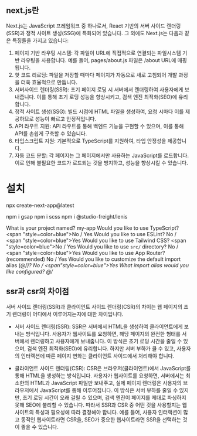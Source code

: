 ## next.js란
Next.js는 JavaScript 프레임워크 중 하나로서, React 기반의 서버 사이드 렌더링(SSR)과 정적 사이트 생성(SSG)에 특화되어 있습니다. 그 외에도 Next.js는 다음과 같은 특징들을 가지고 있습니다:

1. 페이지 기반 라우팅 시스템: 각 파일이 URL에 직접적으로 연결되는 파일시스템 기반 라우팅을 사용합니다. 예를 들어, pages/about.js 파일은 /about URL에 매핑됩니다.
2. 핫 코드 리로딩: 파일을 저장할 때마다 페이지가 자동으로 새로 고침되어 개발 과정을 더욱 효율적으로 만듭니다.
3. 서버사이드 렌더링(SSR): 초기 페이지 로딩 시 서버에서 렌더링하여 사용자에게 보내줍니다. 이를 통해 초기 로딩 성능을 향상시키고, 검색 엔진 최적화(SEO)에 유리합니다.
4. 정적 사이트 생성(SSG): 빌드 시점에 HTML 파일을 생성하여, 요청 시마다 이를 제공하므로 성능이 빠르고 안정적입니다.
5. API 라우트 지원: API 라우트를 통해 백엔드 기능을 구현할 수 있으며, 이를 통해 API를 손쉽게 구축할 수 있습니다.
6. 타입스크립트 지원: 기본적으로 TypeScript를 지원하여, 타입 안정성을 제공합니다.
7. 자동 코드 분할: 각 페이지는 그 페이지에서만 사용하는 JavaScript를 로드합니다. 이로 인해 불필요한 코드가 로드되는 것을 방지하고, 성능을 향상시킬 수 있습니다.

# 설치
npx create-next-app@latest

npm i gsap
npm i scss
npm i @studio-freight/lenis

What is your project named? my-app
Would you like to use TypeScript? <span "style=color=blue">No</span> / Yes
Would you like to use ESLint? No / <span "style=color=blue">Yes</span>
Would you like to use Tailwind CSS? <span "style=color=blue">No</span> / Yes
Would you like to use `src/` directory? No / <span "style=color=blue">Yes</span>
Would you like to use App Router? (recommended) No / Yes
Would you like to customize the default import alias (@/*)? No / <span"style=color=blue">Yes</span>
What import alias would you like configured? @/*

## ssr과 csr의 차이점

서버 사이드 렌더링(SSR)과 클라이언트 사이드 렌더링(CSR)의 차이는 웹 페이지의 초기 렌더링이 어디에서 이루어지는지에 대한 차이입니다.

- 서버 사이드 렌더링(SSR): SSR은 서버에서 HTML을 생성하여 클라이언트에게 보내는 방식입니다. 사용자가 웹사이트를 요청하면, 해당 페이지의 완전한 형태를 서버에서 렌더링하고 사용자에게 보내줍니다. 이 방식은 초기 로딩 시간을 줄일 수 있으며, 검색 엔진 최적화(SEO)에 유리합니다. 하지만 서버 부하가 클 수 있고, 사용자의 인터랙션에 따른 페이지 변화는 클라이언트 사이드에서 처리해야 합니다.

- 클라이언트 사이드 렌더링(CSR): CSR은 브라우저(클라이언트)에서 JavaScript를 통해 HTML을 생성하는 방식입니다. 사용자가 웹사이트를 요청하면, 서버에서는 최소한의 HTML과 JavaScript 파일만 보내주고, 실제 페이지 렌더링은 사용자의 브라우저에서 JavaScript를 통해 이루어집니다. 이 방식은 서버 부하를 줄일 수 있지만, 초기 로딩 시간이 오래 걸릴 수 있으며, 검색 엔진이 페이지를 제대로 파싱하지 못해 SEO에 불리할 수 있습니다.
따라서 SSR과 CSR 중 어떤 것을 사용할지는 웹사이트의 특성과 필요성에 따라 결정해야 합니다. 예를 들어, 사용자 인터랙션이 많고 동적인 웹사이트라면 CSR을, SEO가 중요한 웹사이트라면 SSR을 선택하는 것이 좋을 수 있습니다.

